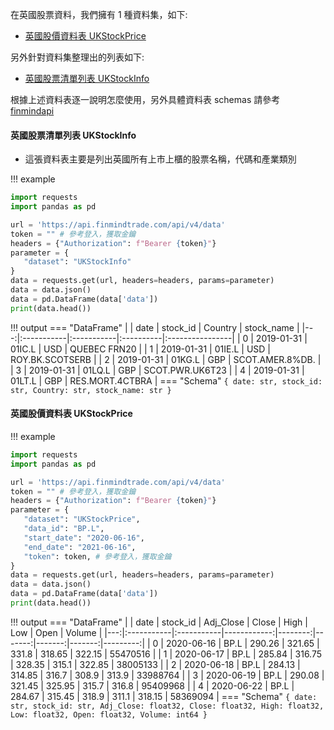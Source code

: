 在英國股票資料，我們擁有 1 種資料集，如下:

- [英國股價資料表 UKStockPrice](https://finmind.github.io/tutor/UnitedKingdomMarket/Technical/#ukstockprice)

另外針對資料集整理出的列表如下:

- [英國股票清單列表 UKStockInfo](https://finmind.github.io/tutor/UnitedKingdomMarket/Technical/#ukstockinfo)

根據上述資料表逐一說明怎麼使用，另外具體資料表 schemas 請參考 [finmindapi](http://api.finmindtrade.com/docs#/default/method_api_v3_data_get)

#### 英國股票清單列表 UKStockInfo

- 這張資料表主要是列出英國所有上市上櫃的股票名稱，代碼和產業類別

!!! example
   ```python
   import requests
   import pandas as pd

   url = 'https://api.finmindtrade.com/api/v4/data'
   token = "" # 參考登入，獲取金鑰
   headers = {"Authorization": f"Bearer {token}"}
   parameter = {
      "dataset": "UKStockInfo"
   }
   data = requests.get(url, headers=headers, params=parameter)
   data = data.json()
   data = pd.DataFrame(data['data'])
   print(data.head())
   ```
!!! output
    === "DataFrame"
         |    | date       | stock_id   | Country   | stock_name      |
         |---:|:-----------|:-----------|:----------|:----------------|
         |  0 | 2019-01-31 | 01IC.L     | USD       | QUEBEC FRN20    |
         |  1 | 2019-01-31 | 01IE.L     | USD       | ROY.BK.SCOTSERB |
         |  2 | 2019-01-31 | 01KG.L     | GBP       | SCOT.AMER.8%DB. |
         |  3 | 2019-01-31 | 01LQ.L     | GBP       | SCOT.PWR.UK6T23 |
         |  4 | 2019-01-31 | 01LT.L     | GBP       | RES.MORT.4CTBRA |
    === "Schema"
        ```
        {
            date: str,
            stock_id: str,
            Country: str,
            stock_name: str
        }
        ```


#### 英國股價資料表 UKStockPrice

!!! example
   ```python
   import requests
   import pandas as pd

   url = 'https://api.finmindtrade.com/api/v4/data'
   token = "" # 參考登入，獲取金鑰
   headers = {"Authorization": f"Bearer {token}"}
   parameter = {
      "dataset": "UKStockPrice",
      "data_id": "BP.L",
      "start_date": "2020-06-16",
      "end_date": "2021-06-16",
      "token": token, # 參考登入，獲取金鑰
   }
   data = requests.get(url, headers=headers, params=parameter)
   data = data.json()
   data = pd.DataFrame(data['data'])
   print(data.head())
   ```
!!! output
    === "DataFrame"
         |    | date       | stock_id   |   Adj_Close |   Close |   High |    Low |   Open |   Volume |
         |---:|:-----------|:-----------|------------:|--------:|-------:|-------:|-------:|---------:|
         |  0 | 2020-06-16 | BP.L       |      290.26 |  321.65 | 331.8  | 318.65 | 322.15 | 55470516 |
         |  1 | 2020-06-17 | BP.L       |      285.84 |  316.75 | 328.35 | 315.1  | 322.85 | 38005133 |
         |  2 | 2020-06-18 | BP.L       |      284.13 |  314.85 | 316.7  | 308.9  | 313.9  | 33988764 |
         |  3 | 2020-06-19 | BP.L       |      290.08 |  321.45 | 325.95 | 315.7  | 316.8  | 95409968 |
         |  4 | 2020-06-22 | BP.L       |      284.67 |  315.45 | 318.9  | 311.1  | 318.15 | 58369094 |
    === "Schema"
        ```
        {
            date: str,
            stock_id: str,
            Adj_Close: float32,
            Close: float32,
            High: float32,
            Low: float32,
            Open: float32,
            Volume: int64
        }
        ```

